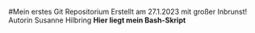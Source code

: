 #Mein erstes Git Repositorium
Erstellt am 27.1.2023 mit großer Inbrunst!  
Autorin Susanne Hilbring
**Hier liegt mein Bash-Skript**
